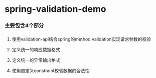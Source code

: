 # spring-validation-demo
### 主要包含4个部分
##### 

1. 使用validation-api结合spring的method validation实现请求参数的校验

2. 定义统一的响应数据格式

3. 定义统一的异常输出格式

4. 使用自定义constraint校验数据的合法性
